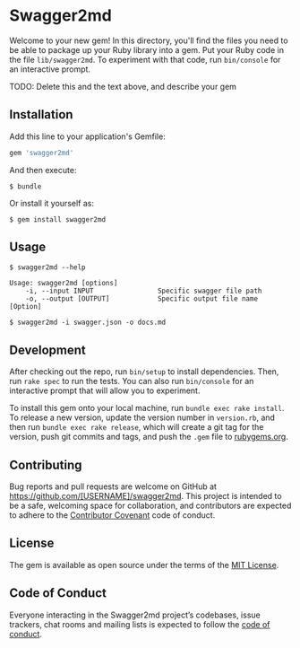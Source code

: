 # Swagger2md

Welcome to your new gem! In this directory, you'll find the files you need to be able to package up your Ruby library into a gem. Put your Ruby code in the file `lib/swagger2md`. To experiment with that code, run `bin/console` for an interactive prompt.

TODO: Delete this and the text above, and describe your gem

## Installation

Add this line to your application's Gemfile:

```ruby
gem 'swagger2md'
```

And then execute:

    $ bundle

Or install it yourself as:

    $ gem install swagger2md

## Usage

```
$ swagger2md --help

Usage: swagger2md [options]
    -i, --input INPUT                Specific swagger file path
    -o, --output [OUTPUT]            Specific output file name [Option]
```

```
$ swagger2md -i swagger.json -o docs.md
```

## Development

After checking out the repo, run `bin/setup` to install dependencies. Then, run `rake spec` to run the tests. You can also run `bin/console` for an interactive prompt that will allow you to experiment.

To install this gem onto your local machine, run `bundle exec rake install`. To release a new version, update the version number in `version.rb`, and then run `bundle exec rake release`, which will create a git tag for the version, push git commits and tags, and push the `.gem` file to [rubygems.org](https://rubygems.org).

## Contributing

Bug reports and pull requests are welcome on GitHub at https://github.com/[USERNAME]/swagger2md. This project is intended to be a safe, welcoming space for collaboration, and contributors are expected to adhere to the [Contributor Covenant](http://contributor-covenant.org) code of conduct.

## License

The gem is available as open source under the terms of the [MIT License](https://opensource.org/licenses/MIT).

## Code of Conduct

Everyone interacting in the Swagger2md project’s codebases, issue trackers, chat rooms and mailing lists is expected to follow the [code of conduct](https://github.com/[USERNAME]/swagger2md/blob/master/CODE_OF_CONDUCT.md).
